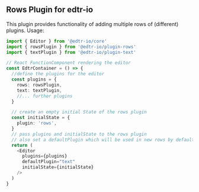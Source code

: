 ## Rows Plugin for edtr-io

This plugin provides functionality of adding multiple rows of (different) plugins. Usage:

```typescript jsx
import { Editor } from '@edtr-io/core'
import { rowsPlugin } from '@edtr-io/plugin-rows'
import { textPlugin } from '@edtr-io/plugin-text'

// React FunctionComponent rendering the editor
const EdtrContainer = () => {
  //define the plugins for the editor
  const plugins = {
    rows: rowsPlugin,
    text: textPlugin,
    //... further plugins
  }

  // create an empty initial State of the rows plugin
  const initialState = {
    plugin: 'rows',
  }
  // pass plugins and initialState to the rows plugin
  // also set a defaultPlugin which will be used in new rows by default
  return (
    <Editor
      plugins={plugins}
      defaultPlugin="text"
      initialState={initialState}
    />
  )
}
```
